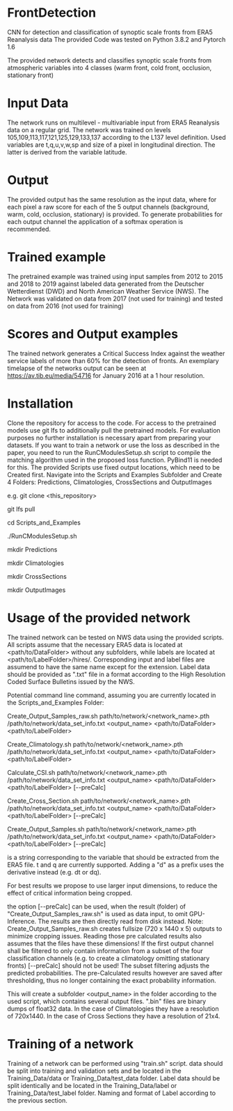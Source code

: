 # FrontDetection
CNN for detection and classification of synoptic scale fronts from ERA5 Reanalysis data
The provided Code was tested on Python 3.8.2 and Pytorch 1.6

The provided network detects and classifies synoptic scale fronts from atmospheric variables into 4 classes (warm front, cold front, occlusion, stationary front)

# Input Data
The network runs on multilevel - multivariable input from ERA5 Reanalysis data on a regular grid. 
The network was trained on levels 105,109,113,117,121,125,129,133,137 according to the L137 level definition.
Used variables are t,q,u,v,w,sp and size of a pixel in longitudinal direction. The latter is derived from the variable latitude.  

# Output
The provided output has the same resolution as the input data, where for each pixel a raw score for each of the 5 output channels (background, warm, cold, occlusion, stationary) is provided. To generate probabilities for each output channel the application of a softmax operation is recommended.

# Trained example
The pretrained example was trained using input samples from 2012 to 2015 and 2018 to 2019 against labeled data generated from the Deutscher Wetterdienst (DWD) and North American Weather Service (NWS). The Network was validated on data from 2017 (not used for training) and tested on data from 2016 (not used for training)

# Scores and Output examples
The trained network generates a Critical Success Index against the weather service labels of more than 60\% for the detection of fronts. An exemplary timelapse of the networks output can be seen at https://av.tib.eu/media/54716 for January 2016 at a 1 hour resolution. 


# Installation
Clone the repository for access to the code. For access to the pretrained models use git lfs to additionally pull the pretrained models. 
For evaluation purposes no further installation is necessary apart from preparing your datasets. If you want to train a network or use the loss as described in the paper, you need to run the RunCModulesSetup.sh script to compile the matching algorithm used in the proposed loss function. PyBind11 is needed for this. The provided Scripts use fixed output locations, which need to be Created first. 
Navigate into the Scripts and Examples Subfolder and Create 4 Folders:  Predictions, Climatologies, CrossSections and OutputImages

e.g.
git clone <this_repository>

git lfs pull 

cd Scripts_and_Examples

./RunCModulesSetup.sh

mkdir Predictions

mkdir Climatologies

mkdir CrossSections

mkdir OutputImages

# Usage of the provided network
The trained network can be tested on NWS data using the provided scripts. All scripts assume that the necessary ERA5 data is located at <path/to/DataFolder> without any subfolders, while labels are located at <path/to/LabelFolder>/hires/. Corresponding input and label files are assumend to have the same name except for the extension. Label data should be provided as ".txt" file in a format according to the High Resolution Coded Surface Bulletins issued by the NWS. 

Potential command line command, assuming you are currently located in the Scripts_and_Examples Folder:

Create_Output_Samples_raw.sh path/to/network/<network_name>.pth  /path/to/network/data_set_info.txt <output_name> <path/to/DataFolder> <path/to/LabelFolder>

Create_Climatology.sh path/to/network/<network_name>.pth  /path/to/network/data_set_info.txt <output_name> <path/to/DataFolder> <path/to/LabelFolder>

Calculate_CSI.sh path/to/network/<network_name>.pth  /path/to/network/data_set_info.txt <output_name> <path/to/DataFolder> <path/to/LabelFolder> [--preCalc]

Create_Cross_Section.sh path/to/network/<network_name>.pth  /path/to/network/data_set_info.txt <output_name> <variable> <path/to/DataFolder> <path/to/LabelFolder> [--preCalc]

Create_Output_Samples.sh path/to/network/<network_name>.pth  /path/to/network/data_set_info.txt <output_name> <path/to/DataFolder> <path/to/LabelFolder> [--preCalc]

<variable> is a string corresponding to the variable that should be extracted from the ERA5 file. t and q are currently supported. Adding a "d" as a prefix uses the derivative instead (e.g. dt or dq). 

For best results we propose to use larger input dimensions, to reduce the effect of critical information being cropped.

the option [--preCalc] can be used, when the result (folder) of "Create_Output_Samples_raw.sh" is used as data input, to omit GPU-Inference. The results are then directly read from disk instead. Note: Create_Output_Samples_raw.sh creates fullsize (720 x 1440 x 5) outputs to minimize cropping issues. Reading those pre calculated results also assumes that the files have these dimensions! If the first output channel shall be filtered to only contain information from a subset of the four classification channels (e.g. to create a climatology omitting stationary fronts) [--preCalc] should not be used! The subset filtering adjusts the predicted probabilities. The pre-Calculated results however are saved after thresholding, thus no longer containing the exact probability information.

This will create a subfolder <output_name> in the folder according to the used script, which contains several output files. 
".bin" files are binary dumps of float32 data. 
In the case of Climatologies they have a resolution of 720x1440. 
In the case of Cross Sections they have a resolution of 21x4.  

# Training of a network
Training of a network can be performed using "train.sh" script.
data should be split into training and validation sets and be located in the Training_Data/data  or Training_Data/test_data folder. Label data should be split identically and be located in the Training_Data/label or Training_Data/test_label folder. Naming and format of Label according to the previous section.

